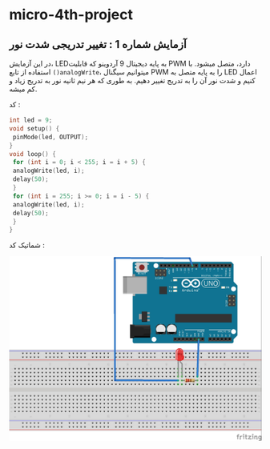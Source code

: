 # micro-4th-project
## آزمایش شماره 1 : تغییر تدریجی شدت نور
در این آزمایش، LEDبه پایه دیجیتال 9 آردوینو که قابلیت PWM دارد، متصل 
میشود. با استفاده از تابع ```()analogWrite```، میتوانیم سیگنال PWM را به پایه 
متصل به LED اعمال کنیم و شدت نور آن را به تدریج تغییر دهیم. به طوری که هر نیم ثانیه نور به تدریج زیاد و کم میشه.

کد :
```c++
int led = 9;
void setup() {
 pinMode(led, OUTPUT);
}
void loop() {
 for (int i = 0; i < 255; i = i + 5) {
 analogWrite(led, i); 
 delay(50); 
 }
 for (int i = 255; i >= 0; i = i - 5) {
 analogWrite(led, i); 
 delay(50); 
 }
}
```
شماتیک کد :

![shematic](./shematic/photos%20of%20projects/4-1.jpg "Shw=ematic")
